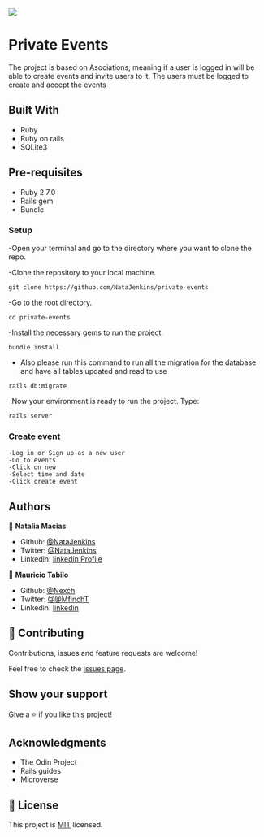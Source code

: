 ![](https://img.shields.io/badge/Microverse-blueviolet)

# Private Events
The project is based on Asociations, meaning if a user is logged in
will be able to create events and invite users to it. The users must be logged to create and accept the events


## Built With
- Ruby
- Ruby on rails
- SQLite3

## Pre-requisites
- Ruby 2.7.0
- Rails gem
- Bundle

### Setup

-Open your terminal and go to the directory where you want to clone the repo.

-Clone the repository to your local machine. 
```
git clone https://github.com/NataJenkins/private-events
```

-Go to the root directory. 
```
cd private-events
```

-Install the necessary gems to run the project. 
```
bundle install
```

- Also please run this command to run all the migration for the database and have all tables updated and read to use 
```
rails db:migrate
```

-Now your environment is ready to run the project. Type:
```
rails server
```

### Create event
    -Log in or Sign up as a new user
    -Go to events
    -Click on new
    -Select time and date
    -Click create event


## Authors

👤 **Natalia Macias** 

- Github: [@NataJenkins](https://github.com/NataJenkins)
- Twitter: [@NataJenkins](https://twitter.com/NataJenkins)
- Linkedin: [linkedin Profile](https://www.linkedin.com/in/natalia-macias-a11a20187/)

👤 **Mauricio Tabilo**

- Github: [@Nexch](https://github.com/Nexch)
- Twitter: [@@MfinchT](https://twitter.com/MfinchT)
- Linkedin: [linkedin](https://www.linkedin.com/in/Nexch)


## 🤝 Contributing

Contributions, issues and feature requests are welcome!

Feel free to check the [issues page](https://github.com/karmaester/re-former/issues).

## Show your support

Give a ⭐️ if you like this project!

## Acknowledgments

- The Odin Project
- Rails guides
- Microverse

## 📝 License

This project is [MIT](lic.url) licensed.